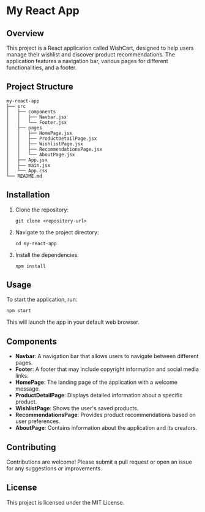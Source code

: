 # My React App

## Overview
This project is a React application called WishCart, designed to help users manage their wishlist and discover product recommendations. The application features a navigation bar, various pages for different functionalities, and a footer.

## Project Structure
```
my-react-app
├── src
│   ├── components
│   │   ├── Navbar.jsx
│   │   └── Footer.jsx
│   ├── pages
│   │   ├── HomePage.jsx
│   │   ├── ProductDetailPage.jsx
│   │   ├── WishlistPage.jsx
│   │   ├── RecommendationsPage.jsx
│   │   └── AboutPage.jsx
│   ├── App.jsx
│   ├── main.jsx
│   └── App.css
└── README.md
```

## Installation
1. Clone the repository:
   ```
   git clone <repository-url>
   ```
2. Navigate to the project directory:
   ```
   cd my-react-app
   ```
3. Install the dependencies:
   ```
   npm install
   ```

## Usage
To start the application, run:
```
npm start
```
This will launch the app in your default web browser.

## Components
- **Navbar**: A navigation bar that allows users to navigate between different pages.
- **Footer**: A footer that may include copyright information and social media links.
- **HomePage**: The landing page of the application with a welcome message.
- **ProductDetailPage**: Displays detailed information about a specific product.
- **WishlistPage**: Shows the user's saved products.
- **RecommendationsPage**: Provides product recommendations based on user preferences.
- **AboutPage**: Contains information about the application and its creators.

## Contributing
Contributions are welcome! Please submit a pull request or open an issue for any suggestions or improvements.

## License
This project is licensed under the MIT License.
